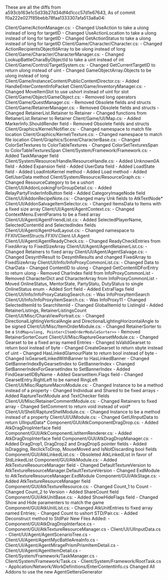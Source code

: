 These are all the diffs from a593cb163e1c5d33b27d34df4d1ccc57d1e67643,
As of commit f0a222e027f85bebb78faa1333307afa513a8a04:

Client/Game/ActionManager.cs:
    - Changed UseAction to take a ulong instead of long for targetID
    - Changed UseActionLocation to take a ulong instead of long for targetID
    - Changed GetActionStatus to take a ulong instead of long for targetID
Client/Game/Character/Character.cs:
    - Changed ActionRecipientsObjectIdArray to be ulong instead of long
Client/Game/Character/CharacterManager.cs:
    - Changed LookupBattleCharaByObjectId to take a uint instead of int
Client/Game/Control/TargetSystem.cs:
    - Changed GetCurrentTargetID to return ulong instead of uint
    - Changed GameObjectArray.Objects to be ulong instead of long
Client/Game/InstanceContent/PublicContentDirector.cs:
    - Added HandleEnterContentInfoPacket
Client/Game/InventoryManager.cs:
    - Changed MoveItemSlot to use ushort instead of uint for slot
Client/Game/Object/GameObject.cs:
    - Removed long operators
Client/Game/QuestManager.cs:
    - Removed Obsolete fields and structs
Client/Game/RetainerManager.cs:
    - Removed Obsolete fields and structs
    - Changed RetainerList.Retainer to Retainer
    - Changed functions from RetianerList.Retainer to Retainer
Client/Game/UI/Map.cs:
    - Added MarkerInfo.ShouldRender field
    - Removed Obsolete fields and structs
Client/Graphics/Kernel/Notifier.cs:
    - Changed namespace to match file location
Client/Graphics/Kernel/Texture.cs:
    - Changed namespace to match file location
Client/Graphics/Scene/CharacterBase.cs:
    - Changed ColorSetTextures to ColorTableTextures
    - Changed ColorSetTexturesSpan to ColorTableTexturesSpan
Client/System/Framework/Framework.cs:
    - Added TaskManager field
Client/System/Resource/Handle/ResourceHandle.cs:
    - Added Unknown0A field
    - Added Expansion field
    - Added UserData field
    - Added LoadState field
    - Added LoadIntoKernel method
    - Added Load method
    - Added GetUserData method
Client/System/Resource/ResourceGraph.cs:
    - Changed ResourceCategory to be a ushort
Client/UI/AddonLookingForGroupDetail.cs:
    - Added RelayPartyFinderInfoButton field
    - Added CategoryImageNode field
Client/UI/AddonRecipeNote.cs:
    - Changed many Unk fields to AtkTextNode*
Client/UI/AddonSalvageItemSelector.cs:
    - Changed ItemsData to Items with a fixed size array
Client/UI/Agent/AgentContext.cs:
    - Changed ContextMenu.EventParams to be a fixed array
Client/UI/Agent/AgentFriendList.cs:
    - Added SelectedPlayerName, SelectedContentId and SelectedIndex fields
Client/UI/Agent/AgentHudLayout.cs:
    - Changed namespace to FFXIVClientStructs.FFXIV.Client.UI.Agent
Client/UI/Agent/AgentReadyCheck.cs:
    - Changed ReadyCheckEntries from FixedArray to FixedSizeArray
Client/UI/Agent/AgentRetainerList.cs:
    - Changed Retainers to fixed array
Client/UI/Agent/AgentSalvage.cs:
    - Changed DesynthResult to DesynthResults and changed FixedArray to FixedSizeArray
Client/UI/Info/InfoProxyCommonList.cs:
    - Changed Data to CharData
    - Changed ContentID to ulong
    - Changed GetContentIDForEntry to return ulong
    - Removed CharIndex field from InfoProxyCommonList
    - Removed CharacterDict and CharacterArray from InfoProxyCommonList
    - Moved OnlineStatus, MentorState, PartyStatu, DutyStatus to single OnlineStatus enum
    - Added Sort field
    - Added ExtraFlags field
Client/UI/Info/InfoProxyCatalogSearch.cs:
    - Was InfoProxyItemSearch
Client/UI/Info/InfoProxyItemSearch.cs:
    - Was InfoProxy11
    - Changed SelectedItemId to SearchItemId
    - Changed GlobalItemId to ListingId
    - Added RetainerListings, RetainerListingsCount
Client/UI/Misc/CharaViewPortrait.cs:
    - Changed DirectionalLightingVerticalAngle and DirectionalLightingHorizontalAngle to be signed
Client/UI/Misc/ItemOrderModule.cs:
    - Changed RetainerSorter to be a `StdMap<ulong, Pointer<ItemOrderModuleSorter>>`
    - Removed RetainerSorterCount
Client/UI/Misc/RaptureGearsetModule.cs:
    - Changed Gearset to be a fixed array named Entries
    - Changed IsValidGearset to return bool instead of byte
    - Changed CreateGearset to return sbyte instead of uint
    - Changed HasLinkedGlamourPlate to return bool instead of byte
    - Changed IsGearsetLinkedWithBanner to HasLinkedBanner
    - Changed GetBannerIndexByGearsetIndex to GetBannerIndex
    - Changed SetBannerIndexForGearsetIndex to SetBannerIndex
    - Added FindGearsetIDByName
    - Added GearsetItem.Flags field
    - Changed GearsetEntry.RightLeft to be named RingLeft
Client/UI/Misc/RaptureMacroModule.cs:
    - Changed Instance to be a method instead of a property
    - Changed Individual and Shared to be fixed arrays
    - Added RaptureTextModule and TextChecker fields
Client/UI/Misc/RetainerCommentModule.cs:
    - Changed Retainers to fixed array
    - Changed SetComment to return void instead of void*
Client/UI/Shell/RaptureShellModule.cs:
    - Changed Instance to be a method instead of a property
Client/UI/UIModule.cs:
    - Changed GetUIInputData to return UIInputData*
Component/GUI/AtkComponentDragDrop.cs:
    - Added AtkDragDropInterface field
Component/GUI/AtkComponentListItemRenderer.cs:
    - Added AtkDragDropInterface field
Component/GUI/AtkDragDropManager.cs:
    - Added DragDrop1, DragDrop2 and DragDropS pointer fields
    - Added IsDragging, ReclickToDrop, MouseMoved and IsNotDiscarding bool fields
Component/GUI/AtkLinkedList.cs:
    - Obsoleted AtkLinkedList in favor of StdLinkedList
Component/GUI/AtkModule.cs:
    - Added AtkTextureResourceManager field
    - Changed DefaultTextureVersion to AtkTextureResourceManager.DefaultTextureVersion
    - Changed ExdModule to AtkTextureResourceManager.ExdModule
Component/GUI/AtkStage.cs:
    - Added AtkTextureResourceManager field
Component/GUI/AtkTextureResource.cs:
    - Changed Count_1 to Count
    - Changed Count_2 to Version
    - Added ShareCount field
Component/GUI/AtkUnitBase.cs:
    - Added ShowHideFlags field
    - Changed Show and Hide paramenters to match the game
Component/GUI/AtkUnitList.cs:
    - Changed AtkUnitEntries to fixed array named Entries;
    - Changed Count to ushort
STD/Pair.cs:
    - Added Deconstruct method to StdPair
New Files Added:
    - Component/GUI/AtkDragDropInterface.cs
    - Component/GUI/AtkTextureResourceManager.cs
    - Client/UI/UIInputData.cs
    - Client/UI/Agent/AgentScenarioTree.cs
    - Client/UI/Agent/AgentMycBattleAreaInfo.cs
    - Client/UI/Agent/AgentMiragePrismPrismItemDetail.cs
    - Client/UI/Agent/AgentItemDetail.cs
    - Client/System/Framework/TaskManager.cs
    - Client/System/Framework/Task.cs
    - Client/System/Framework/RootTask.cs
    - Application/Network/WorkDefinitions/EnterContentInfo.cs
Changed All Addons to use the new AgentGettersGenerator